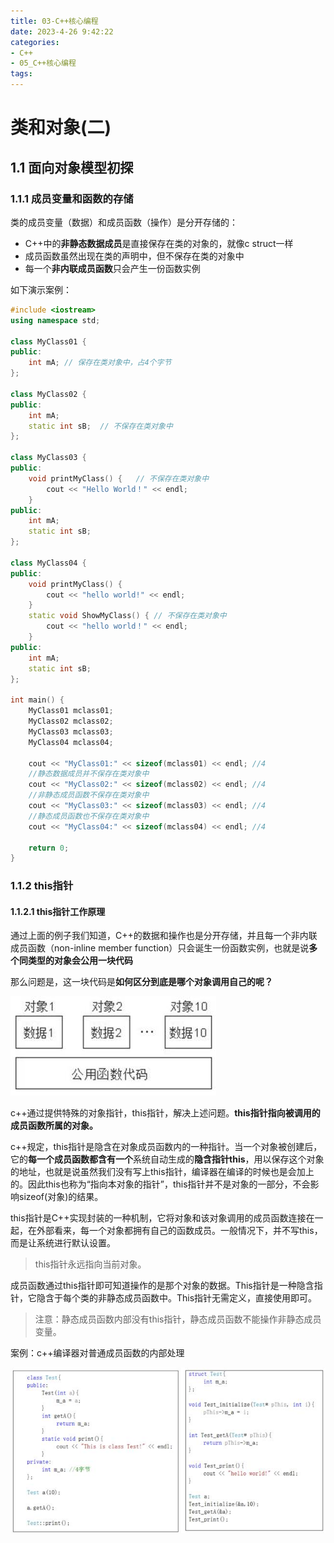 ```yaml
---
title: 03-C++核心编程
date: 2023-4-26 9:42:22
categories:
- C++
- 05_C++核心编程
tags:
---
```


# 类和对象(二)

## 1.1 面向对象模型初探

### 1.1.1 成员变量和函数的存储

类的成员变量（数据）和成员函数（操作）是分开存储的：

- C++中的**非静态数据成员**是直接保存在类的对象的，就像c struct一样
- 成员函数虽然出现在类的声明中，但不保存在类的对象中
- 每一个**非内联成员函数**只会产生一份函数实例

如下演示案例：

```c++
#include <iostream>
using namespace std;

class MyClass01 {
public:
	int mA;	// 保存在类对象中，占4个字节
};

class MyClass02 {
public:
	int mA;	
	static int sB;	// 不保存在类对象中
};

class MyClass03 {
public:
	void printMyClass() {	// 不保存在类对象中
		cout << "Hello World！" << endl;
	}
public:
	int mA;
	static int sB;
};

class MyClass04 {
public:
	void printMyClass() {
		cout << "hello world!" << endl;
	}
	static void ShowMyClass() {	// 不保存在类对象中
		cout << "hello world！" << endl;
	}
public:
	int mA;
	static int sB;
};

int main() {
	MyClass01 mclass01;
	MyClass02 mclass02;
	MyClass03 mclass03;
	MyClass04 mclass04;

	cout << "MyClass01:" << sizeof(mclass01) << endl; //4
	//静态数据成员并不保存在类对象中
	cout << "MyClass02:" << sizeof(mclass02) << endl; //4
	//非静态成员函数不保存在类对象中
	cout << "MyClass03:" << sizeof(mclass03) << endl; //4
	//静态成员函数也不保存在类对象中
	cout << "MyClass04:" << sizeof(mclass04) << endl; //4

	return 0;
}
```

### 1.1.2 this指针

#### 1.1.2.1 this指针工作原理

通过上面的例子我们知道，C++的数据和操作也是分开存储，并且每一个非内联成员函数（non-inline member function）只会诞生一份函数实例，也就是说**多个同类型的对象会公用一块代码**

那么问题是，这一块代码是**如何区分到底是哪个对象调用自己的呢？**

![2016-05-10_213705](../../../img/clip_image002-1683684644687.jpg)

c++通过提供特殊的对象指针，this指针，解决上述问题。**this指针指向被调用的成员函数所属的对象。**

c++规定，this指针是隐含在对象成员函数内的一种指针。当一个对象被创建后，它的**每一个成员函数都含有一个**系统自动生成的**隐含指针this**，用以保存这个对象的地址，也就是说虽然我们没有写上this指针，编译器在编译的时候也是会加上的。因此this也称为“指向本对象的指针”，this指针并不是对象的一部分，不会影响sizeof(对象)的结果。

this指针是C++实现封装的一种机制，它将对象和该对象调用的成员函数连接在一起，在外部看来，每一个对象都拥有自己的函数成员。一般情况下，并不写this，而是让系统进行默认设置。

>   this指针永远指向当前对象。

成员函数通过this指针即可知道操作的是那个对象的数据。This指针是一种隐含指针，它隐含于每个类的非静态成员函数中。This指针无需定义，直接使用即可。

>注意：静态成员函数内部没有this指针，静态成员函数不能操作非静态成员变量。

案例：c++编译器对普通成员函数的内部处理

![2016-04-12_010344](../../../img/clip_image002-1683688098742.jpg)





